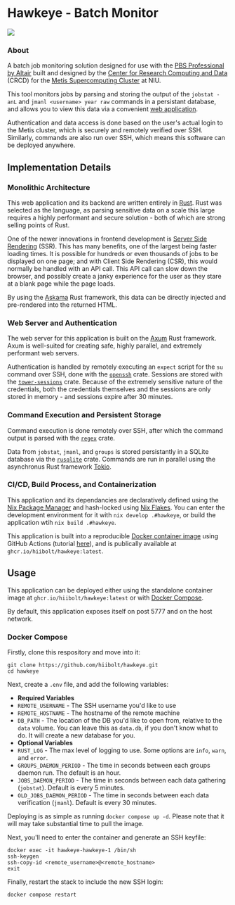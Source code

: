 # Hawkeye - Batch Monitor

<img src="https://github.com/user-attachments/assets/05eb1aca-fd28-4a25-a64c-cc76329b70c1"></img>

### About
A batch job monitoring solution designed for use with the [PBS Professional by Altair](https://altair.com/pbs-professional) built and designed by the [Center for Research Computing and Data](https://www.niu.edu/crcd/index.shtml) (CRCD) for the [Metis Supercomputing Cluster](https://www.niu.edu/crcd/images/metislayoutandspecification.pdf) at NIU.

This tool monitors jobs by parsing and storing the output of the `jobstat -anL` and `jmanl <username> year raw` commands in a persistant database, and allows you to view this data via a convenient [web application](https://hawkeye.hiibolt.com).

Authentication and data access is done based on the user's actual login to the Metis cluster, which is securely and remotely verified over SSH. Similarly, commands are also run over SSH, which means this software can be deployed anywhere.

## Implementation Details
### Monolithic Architecture
This web application and its backend are written entirely in [Rust](https://www.rust-lang.org/). Rust was selected as the language, as parsing sensitive data on a scale this large requires a highly performant and secure solution - both of which are strong selling points of Rust. 

One of the newer innovations in frontend development is [Server Side Rendering](https://www.sanity.io/glossary/server-side-rendering) (SSR). This has many benefits, one of the largest being faster loading times. It is possible for hundreds or even thousands of jobs to be displayed on one page; and with Client Side Rendering (CSR), this would normally be handled with an API call. This API call can slow down the browser, and possibly create a janky experience for the user as they stare at a blank page while the page loads. 

By using the [Askama](https://github.com/rinja-rs/askama) Rust framework, this data can be directly injected and pre-rendered into the returned HTML.
### Web Server and Authentication
The web server for this application is built on the [Axum](https://github.com/tokio-rs/axum) Rust framework. Axum is well-suited for creating safe, highly parallel, and extremely performant web servers.

Authentication is handled by remotely executing an `expect` script for the `su` command over SSH, done with the [`openssh`](https://github.com/openssh-rust/openssh) crate. Sessions are stored with the [`tower-sessions`](https://github.com/maxcountryman/tower-sessions) crate. Because of the extremely sensitive nature of the credentials, both the credentials themselves and the sessions are only stored in memory - and sessions expire after 30 minutes.
### Command Execution and Persistent Storage
Command execution is done remotely over SSH, after which the command output is parsed with the [`regex`](https://github.com/rust-lang/regex) crate.

Data from `jobstat`, `jmanl`, and `groups` is stored persistantly in a SQLite database via the [`rusqlite`](https://github.com/rusqlite/rusqlite) crate. Commands are run in parallel using the asynchronus Rust framework [Tokio](https://tokio.rs/).
### CI/CD, Build Process, and Containerization
This application and its dependancies are declaratively defined using the [Nix Package Manager](https://nixos.org/) and hash-locked using [Nix Flakes](https://wiki.nixos.org/wiki/Flakes). You can enter the development environment for it with `nix develop .#hawkeye`, or build the application wtih `nix build .#hawkeye`.

This application is built into a reproducible [Docker container image](https://www.docker.com/) using GitHub Actions (tutorial [here](https://github.com/docker/build-push-action)), and is publically available at `ghcr.io/hiibolt/hawkeye:latest`.
## Usage
This application can be deployed either using the standalone container image at `ghcr.io/hiibolt/hawkeye:latest` or with [Docker Compose](https://docs.docker.com/compose/). 

By default, this application exposes itself on post 5777 and on the host network.

### Docker Compose
Firstly, clone this respository and move into it:
```
git clone https://github.com/hiibolt/hawkeye.git
cd hawkeye
```

Next, create a `.env` file, and add the following variables:
- **Required Variables**
- `REMOTE_USERNAME` - The SSH username you'd like to use
- `REMOTE_HOSTNAME` - The hostname of the remote machine 
- `DB_PATH` - The location of the DB you'd like to open from, relative to the `data` volume. You can leave this as `data.db`, if you don't know what to do. It will create a new database for you.
- **Optional Variables**
- `RUST_LOG` - The max level of logging to use. Some options are `info`, `warn`, and `error`.
- `GROUPS_DAEMON_PERIOD` - The time in seconds between each groups daemon run. The default is an hour.
- `JOBS_DAEMON_PERIOD` - The time in seconds between each data gathering (`jobstat`). Default is every 5 minutes.
- `OLD_JOBS_DAEMON_PERIOD` - The time in seconds between each data verification (`jmanl`). Default is every 30 minutes.

Deploying is as simple as running `docker compose up -d`. Please note that it will may take substantial time to pull the image.

Next, you'll need to enter the container and generate an SSH keyfile:
```
docker exec -it hawkeye-hawkeye-1 /bin/sh
ssh-keygen
ssh-copy-id <remote_username>@<remote_hostname>
exit
```

Finally, restart the stack to include the new SSH login:
```
docker compose restart
```